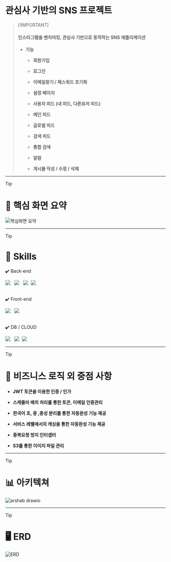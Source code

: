 # 관심사 기반의 SNS 프로젝트
> 
> 
> [!IMPORTANT]
>
> 
> <h4>인스타그램을 벤치마킹, 관심사 기반으로 동작하는 SNS 애플리케이션</h4>
>
> - **기능**
>
>   - **회원가입** 
>
>   - **로그인**
>
>   - **이메일찾기 / 패스워드 초기화**
>
>   - **설정 페이지**
>
>   - **사용자 피드 (내 피드, 다른유저 피드)**
>
>   - **메인 피드**
>
>   - **글로벌 피드**
>
>   - **검색 피드**
>
>   - **통합 검색** 
>
>   - **알람**
>
>   - **게시물 작성 / 수정 / 삭제**
>
>      

---




> [!TIP]
>
>  # 📝 핵심 화면 요약 
>
> 
>![핵심화면 요약 ](https://github.com/user-attachments/assets/5642d190-ae05-4548-9510-52fc79bbdf08)




---


> [!TIP]
>
>  # 🔧 Skills
>
>
>
>
>
>    ✔️ Back-end
> 
>   
> <div>
>       <span><img src="https://img.shields.io/badge/springboot-6DB33F?style=for-the-badge&logo=springboot&logoColor=white"></span> &nbsp
>       <span><img src="https://img.shields.io/badge/JWT-black?style=for-the-badge&logo=JSON%20web%20tokens"></span> &nbsp
>       <span> <img src="https://img.shields.io/badge/Spring Security-6DB33F?style=for-the-badge&logo=Spring Security&logoColor=white"></span>&nbsp
>       <span> <img src="https://img.shields.io/badge/MyBatis-DC382D?style=for-the-badge&logo=mybatis&logoColor=white"></span>   
>      </div>
>
><br>
>
>
>
>    ✔️ Front-end
><div>  <span><img src="https://img.shields.io/badge/vuejs-%2335495e.svg?style=for-the-badge&logo=vuedotjs&logoColor=%234FC08D"></span> &nbsp    
>      <span><img src="https://img.shields.io/badge/Vuetify-1867C0?style=for-the-badge&logo=vuetify&logoColor=AEDDFF"></span>
> </div>   
>     
><br>
>
>
>    ✔️ DB / CLOUD
>
>
>
> <div>  <span><img src="https://img.shields.io/badge/MySQL-4479A1?style=for-the-badge&logo=MySQL&logoColor=white"></span> &nbsp
>   <span><img src="https://img.shields.io/badge/Amazon%20S3-569A31?style=for-the-badge&logo=Amazon%20S3&logoColor=white"></span>&nbsp
>  <span><img src="https://img.shields.io/badge/Amazon_RDS-527FFF?style=for-the-badge&logo=amazonaws&logoColor=white"></span>
></div>
>
   



---

>[!TIP]
>  # 📝 비즈니스 로직 외 중점 사항 
>
>   - **JWT 토큰을 이용한 인증 / 인가** 
>
>   - **스케줄러 배치 처리를 통한 토큰, 이메일 인증관리**
>
>   - **한국어 초, 중 ,종성 분리를 통한 자동완성 기능 제공** 
>
>   - **서비스 레벨에서의 캐싱을 통한 자동완성 기능 제공** 
>
>   - **중복요청 방지 인터셉터** 
>
>   - **S3를 통한 이미지 파일 관리** 
>
>     


---



> [!TIP]
>
> #  📊 아키텍쳐
>
> 
> ![arshab drawio](https://github.com/user-attachments/assets/6614b392-cbff-4ad1-8c00-a42ecde47cad)







---

> [!TIP]
>
> # 🖥️ ERD
>
> 
>![ERD](https://github.com/user-attachments/assets/8191d2ab-1412-49a1-a07d-33acf142b9aa)   

